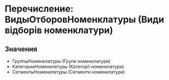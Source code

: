 ﻿# Перечисление: ВидыОтборовНоменклатуры (Види відборів номенклатури)

## Значения

- ГруппыНоменклатуры (Групи номенклатури)
- КатегорииНоменклатуры (Категорії номенклатури)
- СегментыНоменклатуры (Сегменти номенклатури)

